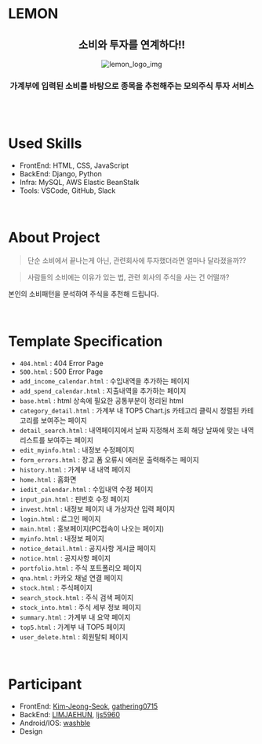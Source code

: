 # LEMON

<div align=center>

## 소비와 투자를 연계하다!!
![lemon_logo_img](media/lemonlogo.png)
### 가계부에 입력된 소비를 바탕으로 종목을 추천해주는 모의주식 투자 서비스

</div>

<br/>
<br/>

# Used Skills
- FrontEnd: HTML, CSS, JavaScript
- BackEnd: Django, Python
- Infra: MySQL, AWS Elastic BeanStalk
- Tools: VSCode, GitHub, Slack

<br/>

# About Project
> 단순 소비에서 끝나는게 아닌, 관련회사에 투자했더라면 얼마나 달라졌을까??

> 사람들의 소비에는 이유가 있는 법, 관련 회사의 주식을 사는 건 어떨까?  

본인의 소비패턴을 분석하여 주식을 추천해 드립니다.


<br/>

# Template Specification
- ``` 404.html ``` : 404 Error Page
- ``` 500.html ``` : 500 Error Page
- ``` add_income_calendar.html ``` : 수입내역을 추가하는 페이지
- ``` add_spend_calendar.html ``` : 지출내역을 추가하는 페이지
- ``` base.html ``` : html 상속에 필요한 공통부분이 정리된 html
- ``` category_detail.html ``` : 가계부 내 TOP5 Chart.js 카테고리 클릭시 정렬된 카테고리를 보여주는 페이지
- ``` detail_search.html ``` : 내역페이지에서 날짜 지정해서 조회 해당 날짜에 맞는 내역 리스트를 보여주는 페이지
- ``` edit_myinfo.html ``` : 내정보 수정페이지
- ``` form_errors.html ``` : 장고 폼 오류시 에러문 출력해주는 페이지
- ``` history.html ``` : 가계부 내 내역 페이지
- ``` home.html ``` : 홈화면
- ``` iedit_calendar.html ``` : 수입내역 수정 페이지
- ``` input_pin.html ``` : 핀번호 수정 페이지
- ``` invest.html ``` : 내정보 페이지 내 가상자산 입력 페이지
- ``` login.html ``` : 로그인 페이지
- ``` main.html ``` : 홍보페이지(PC접속이 나오는 페이지)
- ``` myinfo.html ``` : 내정보 페이지
- ``` notice_detail.html ``` : 공지사항 게시글 페이지
- ``` notice.html ``` : 공지사항 페이지
- ``` portfolio.html ``` : 주식 포트폴리오 페이지
- ``` qna.html ``` : 카카오 채널 연결 페이지
- ``` stock.html ``` : 주식페이지
- ``` search_stock.html ``` : 주식 검색 페이지
- ``` stock_into.html ``` : 주식 세부 정보 페이지
- ``` summary.html ``` : 가계부 내 요약 페이지
- ``` top5.html ``` : 가계부 내 TOP5 페이지
- ``` user_delete.html ``` : 회원탈퇴 페이지

<br/>

# Participant
- FrontEnd: [Kim-Jeong-Seok](https://github.com/Kim-Jeong-Seok), [gathering0715](https://github.com/gathering0715)
- BackEnd: [LIMJAEHUN](https://github.com/LIMJAEHUN), [ljs5960](https://github.com/ljs5960)
- Android/IOS: [washble](https://github.com/washble)
- Design